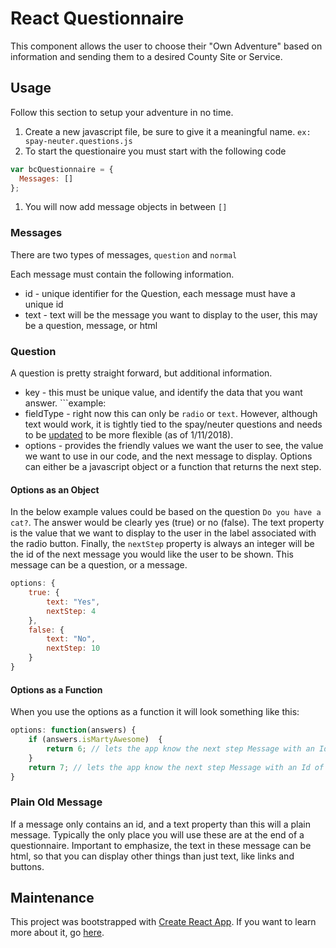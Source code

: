 # React Questionnaire

This component allows the user to choose their "Own Adventure" based on information and sending them to a desired County Site or Service.

## Usage
Follow this section to setup your adventure in no time.

1. Create a new javascript file, be sure to give it a meaningful name. ```ex: spay-neuter.questions.js```
1. To start the questionaire you must start with the following code
```javascript
var bcQuestionnaire = {
  Messages: []
};
```
1. You will now add message objects in between ```[]```

### Messages
There are two types of messages, ```question``` and ```normal```

Each message must contain the following information.
- id - unique identifier for the Question, each message must have a unique id
- text - text will be the message you want to display to the user, this may be a question, message, or html 

### Question
A question is pretty straight forward, but additional information.
- key - this must be unique value, and identify the data that you want answer. ```example: 
- fieldType -  right now this can only be ```radio``` or ```text```. However, although text would work, it is tightly tied to the spay/neuter questions and needs to be [updated](#1) to be more flexible (as of 1/11/2018).
- options - provides the friendly values we want the user to see, the value we want to use in our code, and the next message to display. Options can either be a javascript object or a function that returns the next step. 

#### Options as an Object
In the below example values could be based on the question `Do you have a cat?`. The answer would be clearly yes (true) or no (false). The text property is the value that we want to display to the user in the label associated with the radio button. Finally, the ```nextStep``` property is always an integer will be the id of the next message you would like the user to be shown. This message can be a question, or a message.

```javascript
options: {
	true: {
		text: "Yes",
		nextStep: 4
	},
	false: {
		text: "No",
		nextStep: 10
	}
}
```

#### Options as a Function

When you use the options as a function it will look something like this:

```javascript
options: function(answers) {
	if (answers.isMartyAwesome)  {
		return 6; // lets the app know the next step Message with an Id of 6
	}
	return 7; // lets the app know the next step Message with an Id of 7
}
```



### Plain Old Message

If a message only contains an id, and a text property than this will a plain message. Typically the only place you will use these are at the end of a questionnaire. Important to emphasize, the text in these message can be html, so that you can display other things than just text, like links and buttons.




## Maintenance

This project was bootstrapped with [Create React App](https://github.com/facebookincubator/create-react-app). If you want to learn more about it, go [here](https://github.com/facebookincubator/create-react-app/blob/master/packages/react-scripts/template/README.md).
